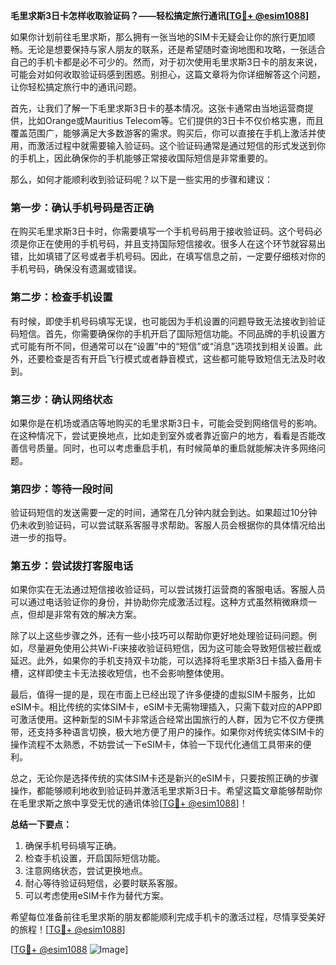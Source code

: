 **毛里求斯3日卡怎样收取验证码？——轻松搞定旅行通讯[[TG💪+ @esim1088](https://t.me/s/esim1088)]**

如果你计划前往毛里求斯，那么拥有一张当地的SIM卡无疑会让你的旅行更加顺畅。无论是想要保持与家人朋友的联系，还是希望随时查询地图和攻略，一张适合自己的手机卡都是必不可少的。然而，对于初次使用毛里求斯3日卡的朋友来说，可能会对如何收取验证码感到困惑。别担心，这篇文章将为你详细解答这个问题，让你轻松搞定旅行中的通讯问题。

首先，让我们了解一下毛里求斯3日卡的基本情况。这张卡通常由当地运营商提供，比如Orange或Mauritius Telecom等。它们提供的3日卡不仅价格实惠，而且覆盖范围广，能够满足大多数游客的需求。购买后，你可以直接在手机上激活并使用，而激活过程中就需要输入验证码。这个验证码通常是通过短信的形式发送到你的手机上，因此确保你的手机能够正常接收国际短信是非常重要的。

那么，如何才能顺利收到验证码呢？以下是一些实用的步骤和建议：

### **第一步：确认手机号码是否正确**
在购买毛里求斯3日卡时，你需要填写一个手机号码用于接收验证码。这个号码必须是你正在使用的手机号码，并且支持国际短信接收。很多人在这个环节就容易出错，比如填错了区号或者手机号码。因此，在填写信息之前，一定要仔细核对你的手机号码，确保没有遗漏或错误。

### **第二步：检查手机设置**
有时候，即使手机号码填写无误，也可能因为手机设置的问题导致无法接收到验证码短信。首先，你需要确保你的手机开启了国际短信功能。不同品牌的手机设置方式可能有所不同，但通常可以在“设置”中的“短信”或“消息”选项找到相关设置。此外，还要检查是否有开启飞行模式或者静音模式，这些都可能导致短信无法及时收到。

### **第三步：确认网络状态**
如果你是在机场或酒店等地购买的毛里求斯3日卡，可能会受到网络信号的影响。在这种情况下，尝试更换地点，比如走到室外或者靠近窗户的地方，看看是否能改善信号质量。同时，也可以考虑重启手机，有时候简单的重启就能解决许多网络问题。

### **第四步：等待一段时间**
验证码短信的发送需要一定的时间，通常在几分钟内就会到达。如果超过10分钟仍未收到验证码，可以尝试联系客服寻求帮助。客服人员会根据你的具体情况给出进一步的指导。

### **第五步：尝试拨打客服电话**
如果你实在无法通过短信接收验证码，可以尝试拨打运营商的客服电话。客服人员可以通过电话验证你的身份，并协助你完成激活过程。这种方式虽然稍微麻烦一点，但却是非常有效的解决方案。

除了以上这些步骤之外，还有一些小技巧可以帮助你更好地处理验证码问题。例如，尽量避免使用公共Wi-Fi来接收验证码短信，因为这可能会导致短信被拦截或延迟。此外，如果你的手机支持双卡功能，可以选择将毛里求斯3日卡插入备用卡槽，这样即使主卡无法接收短信，也不会影响整体使用。

最后，值得一提的是，现在市面上已经出现了许多便捷的虚拟SIM卡服务，比如eSIM卡。相比传统的实体SIM卡，eSIM卡无需物理插入，只需下载对应的APP即可激活使用。这种新型的SIM卡非常适合经常出国旅行的人群，因为它不仅方便携带，还支持多种语言切换，极大地方便了用户的操作。如果你对传统实体SIM卡的操作流程不太熟悉，不妨尝试一下eSIM卡，体验一下现代化通信工具带来的便利。

总之，无论你是选择传统的实体SIM卡还是新兴的eSIM卡，只要按照正确的步骤操作，都能够顺利地收到验证码并激活毛里求斯3日卡。希望这篇文章能够帮助你在毛里求斯之旅中享受无忧的通讯体验[[TG💪+ @esim1088](https://t.me/s/esim1088)]！

**总结一下要点：**
1. 确保手机号码填写正确。
2. 检查手机设置，开启国际短信功能。
3. 注意网络状态，尝试更换地点。
4. 耐心等待验证码短信，必要时联系客服。
5. 可以考虑使用eSIM卡作为替代方案。

希望每位准备前往毛里求斯的朋友都能顺利完成手机卡的激活过程，尽情享受美好的旅程！[[TG💪+ @esim1088](https://t.me/s/esim1088)] 

[[TG💪+ @esim1088](https://t.me/s/esim1088) ![Image](https://i.postimg.cc/4NQfJmqS/Snipaste-2025-05-13-00-14-12.png)]